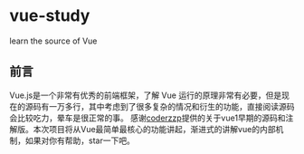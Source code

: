 # vue-study
learn the source of Vue 
## 前言
Vue.js是一个非常有优秀的前端框架，了解 Vue 运行的原理非常有必要，但是现在的源码有一万多行，其中考虑到了很多复杂的情况和衍生的功能，直接阅读源码会比较吃力，晕车是很正常的事。
感谢[coderzzp](https://github.com/coderzzp/vue-come-true)提供的关于vue1早期的源码和注解版。本次项目将从Vue最简单最核心的功能讲起，渐进式的讲解vue的内部机制，如果对你有帮助，star一下吧。
